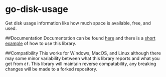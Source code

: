 go-disk-usage
=============

Get disk usage information like how much space is available, free, and used.  

##Documentation
Documentation can be found [here](https://godoc.org/github.com/ricochet2200/go-disk-usage/du) and there is a [short example](https://github.com/ricochet2200/go-disk-usage/blob/master/duexample.go) of how to use this library.

##Compatibility
This works for Windows, MacOS, and Linux although there may some minor variability between what this library reports and what you get from `df`.  This library will maintain reverse compatability, any breaking changes will be made to a forked repository.
